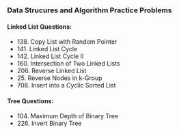 <h3>Data Strucures and Algorithm Practice Problems</h3>

<h4> Linked List Questions:</h4>
<ul>
  <li> 138. Copy List with Random Pointer </li>
  <li> 141. Linked List Cycle </li>
  <li>142. Linked List Cycle II</li>
  <li>160. Intersection of Two Linked Lists</li>
  <li>206. Reverse Linked List</li>
  <li>25. Reverse Nodes in k-Group</li>
  <li>708. Insert into a Cyclic Sorted List</li>
</ul>

<h4> Tree Questions: </h4>
<ul>
  <li>104. Maximum Depth of Binary Tree</li>
  <li>226. Invert Binary Tree</li>
  
</ul>
  
